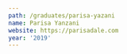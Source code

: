 ```yaml
---
path: /graduates/parisa-yazani
name: Parisa Yanzani
website: https://parisadale.com
year: '2019'
---
```


